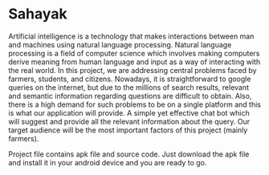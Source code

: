 # Sahayak
Artificial intelligence is a technology that makes interactions between man and machines using natural language processing. Natural language processing is a field of computer science which involves making computers derive meaning from human language and input as a way of interacting with the real world. In this project, we are addressing central problems faced by farmers, students, and citizens. Nowadays, it is straightforward to google queries on the internet, but due to the millions of search results, relevant and semantic information regarding questions are difficult to obtain. Also, there is a high demand for such problems to be on a single platform and this is what our application will provide. A simple yet effective chat bot which will suggest and provide all the relevant information about the query. Our target audience will be the most important factors of this project (mainly farmers).


Project file contains apk file and source code.
Just download the apk file and install it in your android device and you are ready to go.

